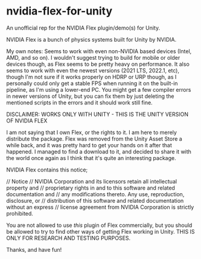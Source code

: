 # nvidia-flex-for-unity
An unofficial rep for the NVIDIA Flex plugin/demo(s) for Unity.

NVIDIA Flex is a bunch of physics systems built for Unity by NVIDIA.

My own notes:
Seems to work with even non-NVIDIA based devices (Intel, AMD, and so on). I wouldn't suggest trying to build for mobile or older devices though, as Flex seems to be pretty heavy on performance. It also seems to work with even the newest versions (2021 LTS, 2022.1, etc), though I'm not sure if it works properly on HDRP or URP though, as I personally could only get a stable FPS when running it on the built-in pipeline, as I'm using a lower-end PC. You might get a few compiler errors in newer versions of Unity, but you can fix them by just deleting the mentioned scripts in the errors and it should work still fine.

DISCLAIMER:
WORKS ONLY WITH UNITY - THIS IS THE UNITY VERSION OF NVIDIA FLEX

I am not saying that I own Flex, or the rights to it. I am here to merely distribute the package. Flex was removed from the Unity Asset Store a while back, and it was pretty hard to get your hands on it after that happened. I managed to find a download to it, and decided to share it with the world once again as I think that it's quite an interesting package.

NVIDIA Flex contains this notice;

// Notice
// NVIDIA Corporation and its licensors retain all intellectual property and
// proprietary rights in and to this software and related documentation and
// any modifications thereto. Any use, reproduction, disclosure, or
// distribution of this software and related documentation without an express
// license agreement from NVIDIA Corporation is strictly prohibited.

You are not allowed to use *this* plugin of Flex commercially, but you should be allowed to try to find other ways of getting Flex working in Unity. 
THIS IS ONLY FOR RESEARCH AND TESTING PURPOSES.

Thanks, and have fun!
